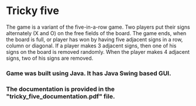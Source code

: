 # Tricky five
The game is a variant of the five-in-a-row game. Two players put their signs alternately (X and O) on the free fields of the board. The game ends, when the board is full, or player has won by having five adjacent signs in a row, column or diagonal.
If a player makes 3 adjacent signs, then one of his signs on the board is removed randomly. When the player makes 4 adjacent signs, two of his signs are removed.
### Game was built using Java. It has Java Swing based GUI.
### The documentation is provided in the "tricky_five_documentation.pdf" file.